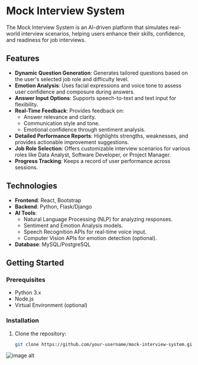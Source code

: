 # Mock Interview System  

The Mock Interview System is an AI-driven platform that simulates real-world interview scenarios, helping users enhance their skills, confidence, and readiness for job interviews.  

## Features  
- **Dynamic Question Generation**: Generates tailored questions based on the user's selected job role and difficulty level.  
- **Emotion Analysis**: Uses facial expressions and voice tone to assess user confidence and composure during answers.  
- **Answer Input Options**: Supports speech-to-text and text input for flexibility.  
- **Real-Time Feedback**: Provides feedback on:  
  - Answer relevance and clarity.  
  - Communication style and tone.  
  - Emotional confidence through sentiment analysis.  
- **Detailed Performance Reports**: Highlights strengths, weaknesses, and provides actionable improvement suggestions.  
- **Job Role Selection**: Offers customizable interview scenarios for various roles like Data Analyst, Software Developer, or Project Manager.  
- **Progress Tracking**: Keeps a record of user performance across sessions.  

## Technologies  
- **Frontend**: React, Bootstrap  
- **Backend**: Python, Flask/Django  
- **AI Tools**:  
  - Natural Language Processing (NLP) for analyzing responses.  
  - Sentiment and Emotion Analysis models.  
  - Speech Recognition APIs for real-time voice input.  
  - Computer Vision APIs for emotion detection (optional).  
- **Database**: MySQL/PostgreSQL  

## Getting Started  

### Prerequisites  
- Python 3.x  
- Node.js  
- Virtual Environment (optional)  

### Installation  
1. Clone the repository:  
   ```bash  
   git clone https://github.com/your-username/mock-interview-system.git  


![image alt](https://github.com/7navee/Mock-Interview-system-using-AI-and-NLP/blob/master/Screenshot%20(23).png?raw=true)
